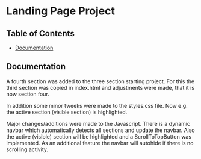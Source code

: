 # Landing Page Project

## Table of Contents

* [Documentation](#documentation)

## Documentation

A fourth section was added to the three section starting project. For this the third section was copied in index.html and adjustments were made, that it is now section four.

In addition some minor tweeks were made to the styles.css file. Now e.g. the active section (visible section) is highlighted.

Major changes/additions were made to the Javascript. There is a dynamic navbar which automatically detects all sections and update the navbar. Also the active (visible) section will be highlighted and a ScrollToTopButton was implemented. As an additional feature the navbar will autohide if there is no scrolling activity.